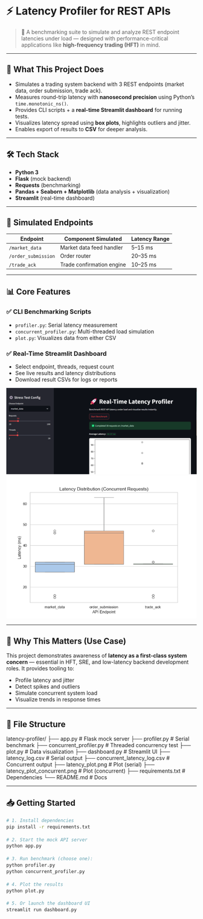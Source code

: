 # ⚡ Latency Profiler for REST APIs

> 🚀 A benchmarking suite to simulate and analyze REST endpoint latencies under load — designed with performance-critical applications like **high-frequency trading (HFT)** in mind.

---

## 📌 What This Project Does

- Simulates a trading system backend with 3 REST endpoints (market data, order submission, trade ack).
- Measures round-trip latency with **nanosecond precision** using Python’s `time.monotonic_ns()`.
- Provides CLI scripts + a **real-time Streamlit dashboard** for running tests.
- Visualizes latency spread using **box plots**, highlights outliers and jitter.
- Enables export of results to **CSV** for deeper analysis.

---

## 🛠️ Tech Stack

- **Python 3**
- **Flask** (mock backend)
- **Requests** (benchmarking)
- **Pandas + Seaborn + Matplotlib** (data analysis + visualization)
- **Streamlit** (real-time dashboard)

---

## 🎯 Simulated Endpoints

| Endpoint            | Component Simulated       | Latency Range |
|---------------------|---------------------------|----------------|
| `/market_data`      | Market data feed handler  | 5–15 ms       |
| `/order_submission` | Order router              | 20–35 ms      |
| `/trade_ack`        | Trade confirmation engine | 10–25 ms      |

---

## 📊 Core Features

### ✅ CLI Benchmarking Scripts
- `profiler.py`: Serial latency measurement
- `concurrent_profiler.py`: Multi-threaded load simulation
- `plot.py`: Visualizes data from either CSV

### ✅ Real-Time Streamlit Dashboard
- Select endpoint, threads, request count
- See live results and latency distributions
- Download result CSVs for logs or reports

![Screenshot of Streamlit](dashboard.png)
<img src="latency_plot_concurrent.png" width="550">


---

## 🧠 Why This Matters (Use Case)

This project demonstrates awareness of **latency as a first-class system concern** — essential in HFT, SRE, and low-latency backend development roles. It provides tooling to:
- Profile latency and jitter
- Detect spikes and outliers
- Simulate concurrent system load
- Visualize trends in response times

---

## 📁 File Structure

latency-profiler/
├── app.py                        # Flask mock server
├── profiler.py                   # Serial benchmark
├── concurrent_profiler.py        # Threaded concurrency test
├── plot.py                       # Data visualization
├── dashboard.py                  # Streamlit UI
├── latency_log.csv               # Serial output
├── concurrent_latency_log.csv    # Concurrent output
├── latency_plot.png              # Plot (serial)
├── latency_plot_concurrent.png   # Plot (concurrent)
├── requirements.txt              # Dependencies
└── README.md                     # Docs

---

## 📥 Getting Started

```bash
# 1. Install dependencies
pip install -r requirements.txt

# 2. Start the mock API server
python app.py

# 3. Run benchmark (choose one):
python profiler.py
python concurrent_profiler.py

# 4. Plot the results
python plot.py

# 5. Or launch the dashboard UI
streamlit run dashboard.py
